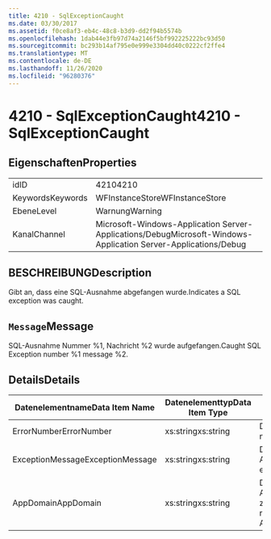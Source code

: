 ```yaml
---
title: 4210 - SqlExceptionCaught
ms.date: 03/30/2017
ms.assetid: f0ce8af3-eb4c-48c8-b3d9-dd2f94b5574b
ms.openlocfilehash: 1dab44e3fb97d74a2146f5bf992225222bc93d50
ms.sourcegitcommit: bc293b14af795e0e999e3304dd40c0222cf2ffe4
ms.translationtype: MT
ms.contentlocale: de-DE
ms.lasthandoff: 11/26/2020
ms.locfileid: "96280376"
---
```

# <a name="4210---sqlexceptioncaught"></a><span data-ttu-id="65efa-102">4210 - SqlExceptionCaught</span><span class="sxs-lookup"><span data-stu-id="65efa-102">4210 - SqlExceptionCaught</span></span>

## <a name="properties"></a><span data-ttu-id="65efa-103">Eigenschaften</span><span class="sxs-lookup"><span data-stu-id="65efa-103">Properties</span></span>  
  
|||  
|-|-|  
|<span data-ttu-id="65efa-104">id</span><span class="sxs-lookup"><span data-stu-id="65efa-104">ID</span></span>|<span data-ttu-id="65efa-105">4210</span><span class="sxs-lookup"><span data-stu-id="65efa-105">4210</span></span>|  
|<span data-ttu-id="65efa-106">Keywords</span><span class="sxs-lookup"><span data-stu-id="65efa-106">Keywords</span></span>|<span data-ttu-id="65efa-107">WFInstanceStore</span><span class="sxs-lookup"><span data-stu-id="65efa-107">WFInstanceStore</span></span>|  
|<span data-ttu-id="65efa-108">Ebene</span><span class="sxs-lookup"><span data-stu-id="65efa-108">Level</span></span>|<span data-ttu-id="65efa-109">Warnung</span><span class="sxs-lookup"><span data-stu-id="65efa-109">Warning</span></span>|  
|<span data-ttu-id="65efa-110">Kanal</span><span class="sxs-lookup"><span data-stu-id="65efa-110">Channel</span></span>|<span data-ttu-id="65efa-111">Microsoft-Windows-Application Server-Applications/Debug</span><span class="sxs-lookup"><span data-stu-id="65efa-111">Microsoft-Windows-Application Server-Applications/Debug</span></span>|  
  
## <a name="description"></a><span data-ttu-id="65efa-112">BESCHREIBUNG</span><span class="sxs-lookup"><span data-stu-id="65efa-112">Description</span></span>  

 <span data-ttu-id="65efa-113">Gibt an, dass eine SQL-Ausnahme abgefangen wurde.</span><span class="sxs-lookup"><span data-stu-id="65efa-113">Indicates a SQL exception was caught.</span></span>  
  
## <a name="message"></a><span data-ttu-id="65efa-114">`Message`</span><span class="sxs-lookup"><span data-stu-id="65efa-114">Message</span></span>  

 <span data-ttu-id="65efa-115">SQL-Ausnahme Nummer %1, Nachricht %2 wurde aufgefangen.</span><span class="sxs-lookup"><span data-stu-id="65efa-115">Caught SQL Exception number %1 message %2.</span></span>  
  
## <a name="details"></a><span data-ttu-id="65efa-116">Details</span><span class="sxs-lookup"><span data-stu-id="65efa-116">Details</span></span>  
  
|<span data-ttu-id="65efa-117">Datenelementname</span><span class="sxs-lookup"><span data-stu-id="65efa-117">Data Item Name</span></span>|<span data-ttu-id="65efa-118">Datenelementtyp</span><span class="sxs-lookup"><span data-stu-id="65efa-118">Data Item Type</span></span>|<span data-ttu-id="65efa-119">BESCHREIBUNG</span><span class="sxs-lookup"><span data-stu-id="65efa-119">Description</span></span>|  
|--------------------|--------------------|-----------------|  
|<span data-ttu-id="65efa-120">ErrorNumber</span><span class="sxs-lookup"><span data-stu-id="65efa-120">ErrorNumber</span></span>|<span data-ttu-id="65efa-121">xs:string</span><span class="sxs-lookup"><span data-stu-id="65efa-121">xs:string</span></span>|<span data-ttu-id="65efa-122">Die SQL-Fehlernummer.</span><span class="sxs-lookup"><span data-stu-id="65efa-122">The SQL error number.</span></span>|  
|<span data-ttu-id="65efa-123">ExceptionMessage</span><span class="sxs-lookup"><span data-stu-id="65efa-123">ExceptionMessage</span></span>|<span data-ttu-id="65efa-124">xs:string</span><span class="sxs-lookup"><span data-stu-id="65efa-124">xs:string</span></span>|<span data-ttu-id="65efa-125">Die Nachricht aus der SQL-Ausnahme.</span><span class="sxs-lookup"><span data-stu-id="65efa-125">The message from the SQL exception.</span></span>|  
|<span data-ttu-id="65efa-126">AppDomain</span><span class="sxs-lookup"><span data-stu-id="65efa-126">AppDomain</span></span>|<span data-ttu-id="65efa-127">xs:string</span><span class="sxs-lookup"><span data-stu-id="65efa-127">xs:string</span></span>|<span data-ttu-id="65efa-128">Die von AppDomain.CurrentDomain.FriendlyName zurückgegebene Zeichenfolge.</span><span class="sxs-lookup"><span data-stu-id="65efa-128">The string returned by AppDomain.CurrentDomain.FriendlyName.</span></span>|
